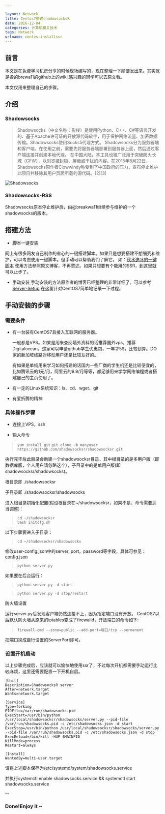```yaml
---

layout: Network
title: Centos7搭建shadowsocksR
date: 2016-12-04
categories: 计算机相关技术
tags: Network
urlname: centos-installssr
---
```


## 前言
本文是在免费学习机房分享的时候现场编写的，现在整理一下顺便发出来，其实就是搬的brewa11的github上的wiki,感兴趣的同学可以去原文看。

本文仅用来整理自己的步骤。

## 介绍

### Shadowsocks

>Shadowsocks（中文名称：影梭）是使用Python、C++、C#等语言开发的、基于Apache许可证的开放源代码软件，用于保护网络流量、加密数据传输。Shadowsocks使用Socks5代理方式。
Shadowsocks分为服务器端和客户端。在使用之前，需要先将服务器端部署到服务器上面，然后通过客户端连接并创建本地代理。
在中国大陆，本工具也被广泛用于突破防火长城（GFW），以浏览被封锁、屏蔽或干扰的内容。在2015年8月22日，Shadowsocks原作者Clowwindy称受到了中国政府的压力，宣布停止维护此项目并移除其用户页面所载的源代码。[2][3]

![Shadowsocks](https://upload.wikimedia.org/wikipedia/commons/8/8d/Shadowsocks_logo.png)

### Shadowsocks-RSS

Shadowsocks原本停止维护后，由@breakwa11继续参与维护的一个shadowsocks的版本。

## 搭建方法

 - 脚本一键安装

网上有很多网友自己制作的省心的一键搭建脚本。如果只是想要搭建不想细究和维护，可以考虑使用一键脚本。但手动可以帮助我们了解它。
如：[秋水逸冰的一键脚本](https://shadowsocks.be/9.html)
使用方法参照原文博客，不再赘述。如果只想要有个能用的SSR，到这里就可以止步了。

 - 手动安装
手动安装的方法原作者的博客已经整理的非常详细了，可以参考
[Server-Setup](https://github.com/breakwa11/shadowsocks-rss/wiki/Server-Setup)
在这里针对CentOS7简单地记录一下过程。

## 手动安装的步骤

### 需要条件

 - 有一台装有CentOS7且接入互联网的服务器。

	一般都是VPS。如果是用来查阅墙外资料的话推荐国外vps，推荐Digitalocean，这家可以申请github学生优惠包，一年才5$，比较划算。DO家的新加坡线路对移动用户还是比较友好的。
	
	有如果是单纯用来学习如何搭建的话国内一些厂商的学生机还是比较便宜的，比如腾讯云的1元/月，阿里云的9.9/月等等，都足够用来学学网络编程或者搭建自己的主页使用了。

 -  有一定的Linux系统知识：ls、cd、wget、git
 - 有爱折腾的精神
 
### 具体操作步骤
- 连接上VPS，ssh

- 输入命令
> ` yum install git
   ` 
> ` git clone -b manyuser https://github.com/shadowsocksr/shadowsocksr.git
   ` 

执行完毕后此目录会新建一个shadowsocksr目录，其中根目录的是多用户版（即数据库版，个人用户请忽略这个），子目录中的是单用户版(即shadowsocksr/shadowsocks)。

根目录即 ./shadowsocksr

子目录即 ./shadowsocksr/shadowsocks

进入根目录初始化配置(假设根目录在~/shadowsocksr，如果不是，命令需要适当调整)：

> ` cd ~/shadowsocksr
   ` 	
> `bash initcfg.sh
	`

以下步骤要进入子目录：

> `cd ~/shadowsocksr/shadowsocks
	`

修改user-config.json中的server_port，password等字段，具体可参见：
[config.json](https://github.com/breakwa11/shadowsocks-rss/wiki/config.json)

> `python server.py
`

如果要在后台运行：
>`python server.py -d start
`

>`python server.py -d stop/restart
`

防火墙设置

运行server.py后发现客户端仍然连接不上，因为指定端口没有开放。
CentOS7以后默认防火墙从原来的iptables变成了firewalld，开放端口的命令如下:

> `firewall-cmd --zone=public --add-port=端口/tcp --permanent
`

把端口换成自行设置的ServerPort即可。

### 设置开机启动

以上步骤完成后，应该就可以愉快地使用ssr了，不过每次开机都需要手动运行比较麻烦，这里还需要配置一下开机自启。

```
[Unit]
Description=ShadowsocksR server
After=network.target
Wants=network.target

[Service]
Type=forking
PIDFile=/var/run/shadowsocks.pid
ExecStart=/usr/bin/python /usr/local/shadowsocksr/shadowsocks/server.py --pid-file /var/run/shadowsocks.pid -c /etc/shadowsocks.json -d start
ExecStop=/usr/bin/python /usr/local/shadowsocksr/shadowsocks/server.py --pid-file /var/run/shadowsocks.pid -c /etc/shadowsocks.json -d stop
ExecReload=/bin/kill -HUP $MAINPID
KillMode=process
Restart=always

[Install]
WantedBy=multi-user.target

```

请将上述脚本保存为/etc/systemd/system/shadowsocks.service


并执行systemctl enable shadowsocks.service && systemctl start shadowsocks.service

--

### Done!Enjoy it ~